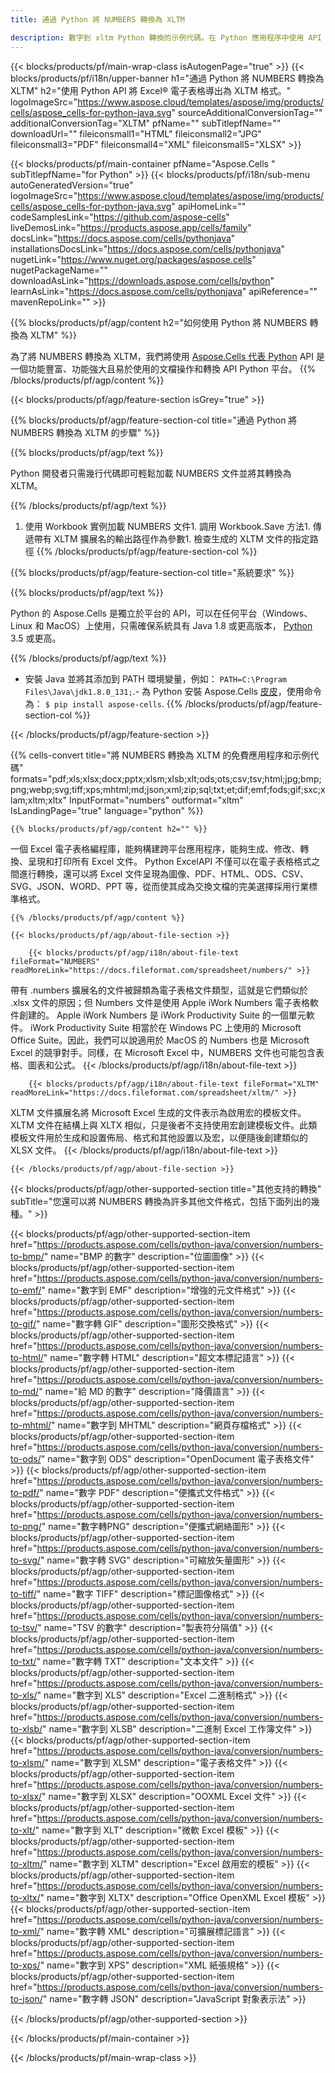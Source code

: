 ```yaml
---
title: 通過 Python 將 NUMBERS 轉換為 XLTM

description: 數字到 xltm Python 轉換的示例代碼。在 Python 應用程序中使用 API 示例代碼將批號文件轉換為 xltm。
---
```

{{< blocks/products/pf/main-wrap-class isAutogenPage="true" >}}
{{< blocks/products/pf/i18n/upper-banner h1="通過 Python 將 NUMBERS 轉換為 XLTM" h2="使用 Python API 將 Excel® 電子表格導出為 XLTM 格式。" logoImageSrc="https://www.aspose.cloud/templates/aspose/img/products/cells/aspose_cells-for-python-java.svg" sourceAdditionalConversionTag="" additionalConversionTag="XLTM" pfName="" subTitlepfName="" downloadUrl="" fileiconsmall1="HTML" fileiconsmall2="JPG" fileiconsmall3="PDF" fileiconsmall4="XML" fileiconsmall5="XLSX" >}}

{{< blocks/products/pf/main-container pfName="Aspose.Cells " subTitlepfName="for Python" >}}
{{< blocks/products/pf/i18n/sub-menu autoGeneratedVersion="true" logoImageSrc="https://www.aspose.cloud/templates/aspose/img/products/cells/aspose_cells-for-python-java.svg" apiHomeLink="" codeSamplesLink="https://github.com/aspose-cells" liveDemosLink="https://products.aspose.app/cells/family" docsLink="https://docs.aspose.com/cells/pythonjava" installationsDocsLink="https://docs.aspose.com/cells/pythonjava" nugetLink="https://www.nuget.org/packages/aspose.cells" nugetPackageName="" downloadAsLink="https://downloads.aspose.com/cells/python" learnAsLink="https://docs.aspose.com/cells/pythonjava" apiReference="" mavenRepoLink="" >}}

{{% blocks/products/pf/agp/content h2="如何使用 Python 將 NUMBERS 轉換為 XLTM" %}}

 為了將 NUMBERS 轉換為 XLTM，我們將使用
 [Aspose.Cells 代表 Python](https://pypi.org/project/aspose-cells) 
 API 是一個功能豐富、功能強大且易於使用的文檔操作和轉換 API Python 平台。 
{{% /blocks/products/pf/agp/content %}}

{{< blocks/products/pf/agp/feature-section isGrey="true" >}}

{{% blocks/products/pf/agp/feature-section-col title="通過 Python 將 NUMBERS 轉換為 XLTM 的步驟" %}}

{{% blocks/products/pf/agp/text %}}

 Python 開發者只需幾行代碼即可輕鬆加載 NUMBERS 文件並將其轉換為 XLTM。

{{% /blocks/products/pf/agp/text %}}

1. 使用 Workbook 實例加載 NUMBERS 文件1. 調用 Workbook.Save 方法1. 傳遞帶有 XLTM 擴展名的輸出路徑作為參數1. 檢查生成的 XLTM 文件的指定路徑
{{% /blocks/products/pf/agp/feature-section-col %}}

{{% blocks/products/pf/agp/feature-section-col title="系統要求" %}}

{{% blocks/products/pf/agp/text %}}

 Python 的 Aspose.Cells 是獨立於平台的 API，可以在任何平台（Windows、Linux 和 MacOS）上使用，只需確保系統具有 Java 1.8 或更高版本， [Python](https://www.python.org/downloads/) 3.5 或更高。 
 
{{% /blocks/products/pf/agp/text %}}

- 安裝 Java 並將其添加到 PATH 環境變量，例如： <code>PATH=C:\Program Files\Java\jdk1.8.0_131;</code>.- 為 Python 安裝 Aspose.Cells <a href="https://pypi.org/project/aspose-cells/">皮皮</a>，使用命令為： <code>$ pip install aspose-cells</code>.
{{% /blocks/products/pf/agp/feature-section-col %}}

{{< /blocks/products/pf/agp/feature-section >}}

{{% cells-convert title="將 NUMBERS 轉換為 XLTM 的免費應用程序和示例代碼" formats="pdf;xls;xlsx;docx;pptx;xlsm;xlsb;xlt;ods;ots;csv;tsv;html;jpg;bmp;png;webp;svg;tiff;xps;mhtml;md;json;xml;zip;sql;txt;et;dif;emf;fods;gif;sxc;xlam;xltm;xltx" InputFormat="numbers" outformat="xltm" IsLandingPage="true" language="python" %}}
 
<!-- aboutfile Starts -->

    {{% blocks/products/pf/agp/content h2="" %}}

 一個 Excel 電子表格編程庫，能夠構建跨平台應用程序，能夠生成、修改、轉換、呈現和打印所有 Excel 文件。 Python ExcelAPI 不僅可以在電子表格格式之間進行轉換，還可以將 Excel 文件呈現為圖像、PDF、HTML、ODS、CSV、SVG、JSON、WORD、PPT 等，從而使其成為交換文檔的完美選擇採用行業標準格式。

    {{% /blocks/products/pf/agp/content %}}

    {{< blocks/products/pf/agp/about-file-section >}}

        {{< blocks/products/pf/agp/i18n/about-file-text fileFormat="NUMBERS" readMoreLink="https://docs.fileformat.com/spreadsheet/numbers/" >}}
帶有 .numbers 擴展名的文件被歸類為電子表格文件類型，這就是它們類似於 .xlsx 文件的原因；但 Numbers 文件是使用 Apple iWork Numbers 電子表格軟件創建的。 Apple iWork Numbers 是 iWork Productivity Suite 的一個單元軟件。 iWork Productivity Suite 相當於在 Windows PC 上使用的 Microsoft Office Suite。因此，我們可以說適用於 MacOS 的 Numbers 也是 Microsoft Excel 的競爭對手。同樣，在 Microsoft Excel 中，NUMBERS 文件也可能包含表格、圖表和公式。 
        {{< /blocks/products/pf/agp/i18n/about-file-text >}}

        {{< blocks/products/pf/agp/i18n/about-file-text fileFormat="XLTM" readMoreLink="https://docs.fileformat.com/spreadsheet/xltm/" >}}
XLTM 文件擴展名將 Microsoft Excel 生成的文件表示為啟用宏的模板文件。 XLTM 文件在結構上與 XLTX 相似，只是後者不支持使用宏創建模板文件。此類模板文件用於生成和設置佈局、格式和其他設置以及宏，以便隨後創建類似的 XLSX 文件。
        {{< /blocks/products/pf/agp/i18n/about-file-text >}}

    {{< /blocks/products/pf/agp/about-file-section >}}

<!-- aboutfile Ends -->

{{< blocks/products/pf/agp/other-supported-section title="其他支持的轉換" subTitle="您還可以將 NUMBERS 轉換為許多其他文件格式，包括下面列出的幾種。" >}}

{{< blocks/products/pf/agp/other-supported-section-item href="https://products.aspose.com/cells/python-java/conversion/numbers-to-bmp/" name="BMP 的數字" description="位圖圖像" >}}
{{< blocks/products/pf/agp/other-supported-section-item href="https://products.aspose.com/cells/python-java/conversion/numbers-to-emf/" name="數字到 EMF" description="增強的元文件格式" >}}
{{< blocks/products/pf/agp/other-supported-section-item href="https://products.aspose.com/cells/python-java/conversion/numbers-to-gif/" name="數字轉 GIF" description="圖形交換格式" >}}
{{< blocks/products/pf/agp/other-supported-section-item href="https://products.aspose.com/cells/python-java/conversion/numbers-to-html/" name="數字轉 HTML" description="超文本標記語言" >}}
{{< blocks/products/pf/agp/other-supported-section-item href="https://products.aspose.com/cells/python-java/conversion/numbers-to-md/" name="給 MD 的數字" description="降價語言" >}}
{{< blocks/products/pf/agp/other-supported-section-item href="https://products.aspose.com/cells/python-java/conversion/numbers-to-mhtml/" name="數字到 MHTML" description="網頁存檔格式" >}}
{{< blocks/products/pf/agp/other-supported-section-item href="https://products.aspose.com/cells/python-java/conversion/numbers-to-ods/" name="數字到 ODS" description="OpenDocument 電子表格文件" >}}
{{< blocks/products/pf/agp/other-supported-section-item href="https://products.aspose.com/cells/python-java/conversion/numbers-to-pdf/" name="數字 PDF" description="便攜式文件格式" >}}
{{< blocks/products/pf/agp/other-supported-section-item href="https://products.aspose.com/cells/python-java/conversion/numbers-to-png/" name="數字轉PNG" description="便攜式網絡圖形" >}}
{{< blocks/products/pf/agp/other-supported-section-item href="https://products.aspose.com/cells/python-java/conversion/numbers-to-svg/" name="數字轉 SVG" description="可縮放矢量圖形" >}}
{{< blocks/products/pf/agp/other-supported-section-item href="https://products.aspose.com/cells/python-java/conversion/numbers-to-tiff/" name="數字 TIFF" description="標記圖像格式" >}}
{{< blocks/products/pf/agp/other-supported-section-item href="https://products.aspose.com/cells/python-java/conversion/numbers-to-tsv/" name="TSV 的數字" description="製表符分隔值" >}}
{{< blocks/products/pf/agp/other-supported-section-item href="https://products.aspose.com/cells/python-java/conversion/numbers-to-txt/" name="數字轉 TXT" description="文本文件" >}}
{{< blocks/products/pf/agp/other-supported-section-item href="https://products.aspose.com/cells/python-java/conversion/numbers-to-xls/" name="數字到 XLS" description="Excel 二進制格式" >}}
{{< blocks/products/pf/agp/other-supported-section-item href="https://products.aspose.com/cells/python-java/conversion/numbers-to-xlsb/" name="數字到 XLSB" description="二進制 Excel 工作簿文件" >}}
{{< blocks/products/pf/agp/other-supported-section-item href="https://products.aspose.com/cells/python-java/conversion/numbers-to-xlsm/" name="數字到 XLSM" description="電子表格文件" >}}
{{< blocks/products/pf/agp/other-supported-section-item href="https://products.aspose.com/cells/python-java/conversion/numbers-to-xlsx/" name="數字到 XLSX" description="OOXML Excel 文件" >}}
{{< blocks/products/pf/agp/other-supported-section-item href="https://products.aspose.com/cells/python-java/conversion/numbers-to-xlt/" name="數字到 XLT" description="微軟 Excel 模板" >}}
{{< blocks/products/pf/agp/other-supported-section-item href="https://products.aspose.com/cells/python-java/conversion/numbers-to-xltm/" name="數字到 XLTM" description="Excel 啟用宏的模板" >}}
{{< blocks/products/pf/agp/other-supported-section-item href="https://products.aspose.com/cells/python-java/conversion/numbers-to-xltx/" name="數字到 XLTX" description="Office OpenXML Excel 模板" >}}
{{< blocks/products/pf/agp/other-supported-section-item href="https://products.aspose.com/cells/python-java/conversion/numbers-to-xml/" name="數字轉 XML" description="可擴展標記語言" >}}
{{< blocks/products/pf/agp/other-supported-section-item href="https://products.aspose.com/cells/python-java/conversion/numbers-to-xps/" name="數字到 XPS" description="XML 紙張規格" >}}
{{< blocks/products/pf/agp/other-supported-section-item href="https://products.aspose.com/cells/python-java/conversion/numbers-to-json/" name="數字轉 JSON" description="JavaScript 對象表示法" >}}

{{< /blocks/products/pf/agp/other-supported-section >}}

{{< /blocks/products/pf/main-container >}}
    
{{< /blocks/products/pf/main-wrap-class >}}
